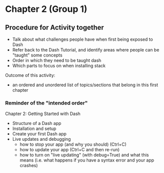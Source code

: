 # Chapter 2 (Group 1)

## Procedure for Activity together

- Talk about what challenges people have when first being exposed to Dash
- Refer back to the Dash Tutorial, and identify areas where people can be "taught" some concepts 
- Order in which they need to be taught dash
- Which parts to focus on when installing stack

Outcome of this activity:

- an ordered and unordered list of topics/sections that belong in this first chapter

### Reminder of the "intended order"

Chapter 2: Getting Started with Dash

- Structure of a Dash app
- Installation and setup
- Create your first Dash app
- Live updates and debugging
  - how to stop your app (and why you should) (Ctrl+C)
  - how to update your app (Ctrl+C and then re-run)
  - how to turn on "live updating" (with debug=True) and what this means (i.e. what happens if you have a syntax error and your app crashes)
